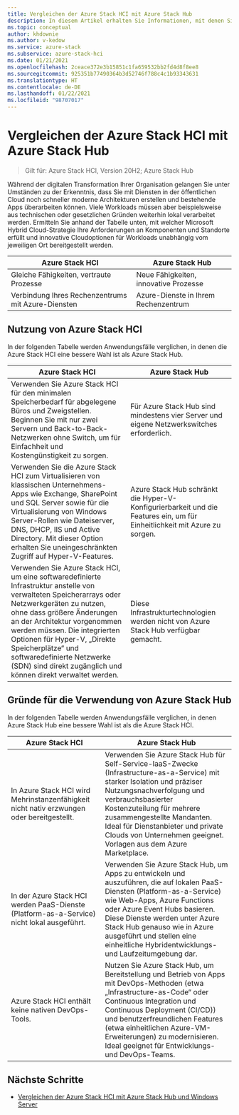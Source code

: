 ```yaml
---
title: Vergleichen der Azure Stack HCI mit Azure Stack Hub
description: In diesem Artikel erhalten Sie Informationen, mit denen Sie bestimmen können, ob sich die Azure Stack HCI oder Azure Stack Hub besser für Ihre Organisation eignet.
ms.topic: conceptual
author: khdownie
ms.author: v-kedow
ms.service: azure-stack
ms.subservice: azure-stack-hci
ms.date: 01/21/2021
ms.openlocfilehash: 2ceace372e3b15851c1fa659532bb2fd4d8f8ee8
ms.sourcegitcommit: 925351b77490364b3d52746f788c4c1b93343631
ms.translationtype: HT
ms.contentlocale: de-DE
ms.lasthandoff: 01/22/2021
ms.locfileid: "98707017"
---
```

# <a name="compare-azure-stack-hci-to-azure-stack-hub"></a>Vergleichen der Azure Stack HCI mit Azure Stack Hub

> Gilt für: Azure Stack HCI, Version 20H2; Azure Stack Hub

Während der digitalen Transformation Ihrer Organisation gelangen Sie unter Umständen zu der Erkenntnis, dass Sie mit Diensten in der öffentlichen Cloud noch schneller moderne Architekturen erstellen und bestehende Apps überarbeiten können. Viele Workloads müssen aber beispielsweise aus technischen oder gesetzlichen Gründen weiterhin lokal verarbeitet werden. Ermitteln Sie anhand der Tabelle unten, mit welcher Microsoft Hybrid Cloud-Strategie Ihre Anforderungen an Komponenten und Standorte erfüllt und innovative Cloudoptionen für Workloads unabhängig vom jeweiligen Ort bereitgestellt werden.

| Azure Stack HCI | Azure Stack Hub |
| --------------- | --------------- |
| Gleiche Fähigkeiten, vertraute Prozesse | Neue Fähigkeiten, innovative Prozesse |
| Verbindung Ihres Rechenzentrums mit Azure-Diensten | Azure-Dienste in Ihrem Rechenzentrum |

## <a name="when-to-use-azure-stack-hci"></a>Nutzung von Azure Stack HCI

In der folgenden Tabelle werden Anwendungsfälle verglichen, in denen die Azure Stack HCI eine bessere Wahl ist als Azure Stack Hub.

| Azure Stack HCI                                                                 | Azure Stack Hub                                                                         |
| ------------------------------------------------------------------------------- | --------------------------------------------------------------------------------------- |
| Verwenden Sie Azure Stack HCI für den minimalen Speicherbedarf für abgelegene Büros und Zweigstellen. Beginnen Sie mit nur zwei Servern und Back-to-Back-Netzwerken ohne Switch, um für Einfachheit und Kostengünstigkeit zu sorgen. | Für Azure Stack Hub sind mindestens vier Server und eigene Netzwerkswitches erforderlich. |
| Verwenden Sie die Azure Stack HCI zum Virtualisieren von klassischen Unternehmens-Apps wie Exchange, SharePoint und SQL Server sowie für die Virtualisierung von Windows Server-Rollen wie Dateiserver, DNS, DHCP, IIS und Active Directory. Mit dieser Option erhalten Sie uneingeschränkten Zugriff auf Hyper-V-Features.| Azure Stack Hub schränkt die Hyper-V-Konfigurierbarkeit und die Features ein, um für Einheitlichkeit mit Azure zu sorgen. | 
| Verwenden Sie Azure Stack HCI, um eine softwaredefinierte Infrastruktur anstelle von verwalteten Speicherarrays oder Netzwerkgeräten zu nutzen, ohne dass größere Änderungen an der Architektur vorgenommen werden müssen. Die integrierten Optionen für Hyper-V, „Direkte Speicherplätze“ und softwaredefinierte Netzwerke (SDN) sind direkt zugänglich und können direkt verwaltet werden. | Diese Infrastrukturtechnologien werden nicht von Azure Stack Hub verfügbar gemacht. |

## <a name="when-to-use-azure-stack-hub"></a>Gründe für die Verwendung von Azure Stack Hub

In der folgenden Tabelle werden Anwendungsfälle verglichen, in denen Azure Stack Hub eine bessere Wahl ist als die Azure Stack HCI.

| Azure Stack HCI                                                                 | Azure Stack Hub                                                                          |
| ------------------------------------------------------------------------------- | ---------------------------------------------------------------------------------------- |
| In Azure Stack HCI wird Mehrinstanzenfähigkeit nicht nativ erzwungen oder bereitgestellt. | Verwenden Sie Azure Stack Hub für Self-Service-IaaS-Zwecke (Infrastructure-as-a-Service) mit starker Isolation und präziser Nutzungsnachverfolgung und verbrauchsbasierter Kostenzuteilung für mehrere zusammengestellte Mandanten. Ideal für Dienstanbieter und private Clouds von Unternehmen geeignet. Vorlagen aus dem Azure Marketplace. | 
| In der Azure Stack HCI werden PaaS-Dienste (Platform-as-a-Service) nicht lokal ausgeführt. | Verwenden Sie Azure Stack Hub, um Apps zu entwickeln und auszuführen, die auf lokalen PaaS-Diensten (Platform-as-a-Service) wie Web-Apps, Azure Functions oder Azure Event Hubs basieren. Diese Dienste werden unter Azure Stack Hub genauso wie in Azure ausgeführt und stellen eine einheitliche Hybridentwicklungs- und Laufzeitumgebung dar. |
| Azure Stack HCI enthält keine nativen DevOps-Tools. | Nutzen Sie Azure Stack Hub, um Bereitstellung und Betrieb von Apps mit DevOps-Methoden (etwa „Infrastructure-as-Code“ oder Continuous Integration und Continuous Deployment (CI/CD)) und benutzerfreundlichen Features (etwa einheitlichen Azure-VM-Erweiterungen) zu modernisieren. Ideal geeignet für Entwicklungs- und DevOps-Teams. |

## <a name="next-steps"></a>Nächste Schritte

- [Vergleichen der Azure Stack HCI mit Azure Stack Hub und Windows Server](compare-windows-server.md)
